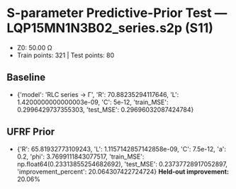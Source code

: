 # S-parameter Predictive-Prior Test — LQP15MN1N3B02_series.s2p (S11)
- Z0: 50.00 Ω
- Train points: 321  |  Test points: 80

## Baseline
- {'model': 'RLC series -> Γ', 'R': 70.88235294117646, 'L': 1.4200000000000003e-09, 'C': 5e-12, 'train_MSE': 0.2996429737355303, 'test_MSE': 0.29696032087424784}

## UFRF Prior
- {'R': 65.81932773109243, 'L': 1.1157142857142858e-09, 'C': 7.5e-12, 'a': 0.2, 'phi': 3.7699111843077517, 'train_MSE': np.float64(0.23313855254682692), 'test_MSE': 0.23737728917052897, 'improvement_percent': 20.064307422724724}
**Held-out improvement:** 20.06%